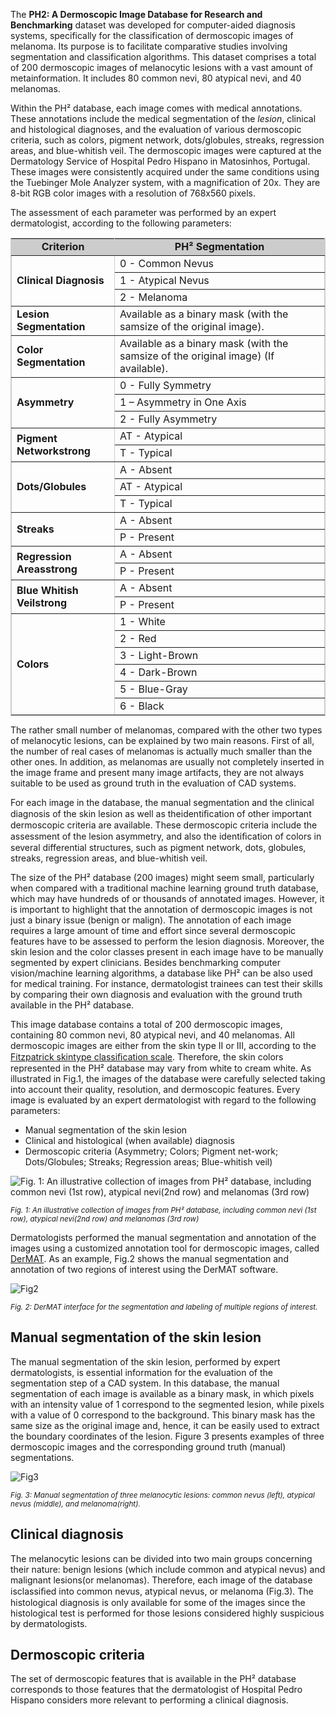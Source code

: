 The **PH2: A Dermoscopic Image Database for Research and Benchmarking** dataset was developed for computer-aided diagnosis systems, specifically for the classification of dermoscopic images of melanoma. Its purpose is to facilitate comparative studies involving segmentation and classification algorithms. This dataset comprises a total of 200 dermoscopic images of melanocytic lesions with a vast amount of metainformation. It includes 80 common nevi, 80 atypical nevi, and 40 melanomas.

Within the PH² database, each image comes with medical annotations. These annotations include the medical segmentation of the *lesion*, clinical and histological diagnoses, and the evaluation of various dermoscopic criteria, such as colors, pigment network, dots/globules, streaks, regression areas, and blue-whitish veil. The dermoscopic images were captured at the Dermatology Service of Hospital Pedro Hispano in Matosinhos, Portugal. These images were consistently acquired under the same conditions using the Tuebinger Mole Analyzer system, with a magnification of 20x. They are 8-bit RGB color images with a resolution of 768x560 pixels.

The assessment of each parameter was performed by an expert dermatologist, according to the following parameters:

<div>
  <table border="1" bordercolor="#CCCCCC" cellpadding="2" style="margin-top:15px; margin-bottom:5px;">
    <tbody>
      <tr align="center" bgcolor="#CCCCCC">
        <td><strong>Criterion</strong></td>
        <td><strong>PH² Segmentation</strong></td>
      </tr>

  <tr>
    <td rowspan="3"><strong>Clinical Diagnosis</td>
    <td>0 - Common Nevus</td>
  </tr>
  <tr>
    <td>1 - Atypical Nevus</td>
  </tr>
  <tr>
    <td>2 - Melanoma</td>
  </tr

  <tr>
    <td rowspan="1"><strong>Lesion Segmentation</td>
    <td>Available as a binary mask (with the samsize of the original image).</td>
  </tr

  <tr>
    <td rowspan="1"><strong>Color Segmentation</td>
    <td>Available as a binary mask (with the samsize of the original image) (If available).</td>
  </tr

  <tr>
    <td rowspan="3"><strong>Asymmetry</strong></td>
    <td>0 - Fully Symmetry</td>
  </tr>
  <tr>
    <td>1 – Asymmetry in One Axis</td>
  </tr>
  <tr>
    <td>2 - Fully Asymmetry</td>
  </tr

  <tr>
    <td rowspan="2"><strong>Pigment Networkstrong</td>
    <td>AT - Atypical</td>
  </tr>
  <tr>
    <td>T - Typical</td>
  </tr

  <tr>
    <td rowspan="3"><strong>Dots/Globules</strong>
    <td>A - Absent</td>
  </tr>
  <tr>
    <td>AT - Atypical</td>
  </tr>
  <tr>
    <td>T - Typical</td>
  </tr
  
  <tr>
    <td rowspan="2"><strong>Streaks</strong></td>
    <td>A - Absent</td>
  </tr>
  <tr>
    <td>P - Present</td>
  </tr

  <tr>
    <td rowspan="2"><strong>Regression Areasstrong</td>
    <td>A - Absent</td>
  </tr>
  <tr>
    <td>P - Present</td>
  </tr

  <tr>
    <td rowspan="2"><strong>Blue Whitish Veilstrong</td>
    <td>A - Absent</td>
  </tr>
  <tr>
    <td>P - Present</td>
  </tr

  <tr>
    <td rowspan="6"><strong>Colors</strong></td>
    <td>1 - White</td>
  </tr>
  <tr>
    <td>2 - Red</td>
  </tr>
  <tr>
    <td>3 - Light-Brown</td>
  </tr>
  <tr>
    <td>4 - Dark-Brown</td>
  </tr>
  <tr>
    <td>5 - Blue-Gray</td>
  </tr>
  <tr>
    <td>6 - Black</td>
  </tr>
    </tbody>
  </table>
</div>

The rather small number of melanomas, compared with the other two types of melanocytic lesions, can be explained by two main reasons. First of all, the number of real cases of melanomas is actually much smaller than the other ones. In addition, as melanomas are usually not completely inserted in the image frame and present many image artifacts, they are not always suitable to be used as ground truth in the evaluation of CAD systems.

For each image in the database, the manual segmentation and the clinical diagnosis of the skin lesion as well as theidentiﬁcation of other important dermoscopic criteria are available. These dermoscopic criteria include the assessment of the lesion asymmetry, and also the identiﬁcation of colors in several differential structures, such as pigment network, dots, globules, streaks, regression areas, and blue-whitish veil.

The size of the PH² database (200 images) might seem small, particularly when compared with a traditional machine learning ground truth database, which may have hundreds of or thousands of annotated images. However, it is important to highlight that the annotation of dermoscopic images is not just a binary issue (benign or malign). The annotation of each image requires a large amount of time and effort since several dermoscopic features have to be assessed to perform the lesion diagnosis. Moreover, the skin lesion and the color classes present in each image have to be manually segmented by expert clinicians. Besides benchmarking computer vision/machine learning algorithms, a database like PH² can be also used for medical training. For instance, dermatologist trainees can test their skills by comparing their own diagnosis and evaluation with the ground truth available in the PH² database.

This image database contains a total of 200 dermoscopic images, containing 80 common nevi, 80 atypical nevi, and 40 melanomas. All dermoscopic images are either from the skin type II or III, according to the [Fitzpatrick skintype classiﬁcation scale](https://www.bioline.org.br/request?dv09029). Therefore, the skin colors represented in the PH² database may vary from white to cream white. As illustrated in Fig.1, the images of the database were carefully selected taking into account their quality, resolution, and dermoscopic features. Every image is evaluated by an expert dermatologist with regard to the following parameters:

- Manual segmentation of the skin lesion
- Clinical and histological (when available) diagnosis
- Dermoscopic criteria (Asymmetry; Colors; Pigment net-work; Dots/Globules; Streaks; Regression areas; Blue-whitish veil)

![Fig. 1: An illustrative collection of images from PH² database, including common nevi (1st row), atypical nevi(2nd row) and melanomas (3rd row)](https://i.ibb.co/bv9QBkt/2023-09-24-150038.png)

<span style="font-size: smaller; font-style: italic;">Fig. 1: An illustrative collection of images from PH² database, including common nevi (1st row), atypical nevi(2nd row) and melanomas (3rd row)</span>

Dermatologists performed the manual segmentation and annotation of the images using a customized annotation tool for dermoscopic images, called [DerMAT](https://dl.acm.org/doi/10.1145/2304496.2304501). As an example, Fig.2 shows the manual segmentation and annotation of two regions of interest using the DerMAT software.

![Fig2](https://i.ibb.co/G5M9KkC/Manual-segmentation-of-three-melanocytic-lesions-common-nevus-left-atypical-nevus.jpg)

<span style="font-size: smaller; font-style: italic;">Fig. 2: DerMAT interface for the segmentation and labeling of multiple regions of interest.</span>

## Manual segmentation of the skin lesion

The manual segmentation of the skin lesion, performed by expert dermatologists, is essential information for the evaluation of the segmentation step of a CAD system. In this database, the manual segmentation of each image is available as a binary mask, in which pixels with an intensity value of 1 correspond to the segmented lesion, while pixels with a value of 0 correspond to the background. This binary mask has the same size as the original image and, hence, it can be easily used to extract the boundary coordinates of the lesion. Figure 3 presents examples of three dermoscopic images and the corresponding ground truth (manual) segmentations.

![Fig3](https://i.ibb.co/CHTd5Jv/Original-image-left-blue-gray-middle-and-dark-brown-region-right.png)

<span style="font-size: smaller; font-style: italic;">Fig. 3: Manual segmentation of three melanocytic lesions: common nevus (left), atypical nevus (middle), and melanoma(right).</span>

## Clinical diagnosis

The melanocytic lesions can be divided into two main groups concerning their nature: benign lesions (which include common and atypical nevus) and malignant lesions(or melanomas). Therefore, each image of the database isclassiﬁed into common nevus, atypical nevus, or melanoma (Fig.3). The histological diagnosis is only available for some of the images since the histological test is performed for those lesions considered highly suspicious by dermatologists.

## Dermoscopic criteria

The set of dermoscopic features that is available in the PH² database corresponds to those features that the dermatologist of Hospital Pedro Hispano considers more relevant to performing a clinical diagnosis. 
